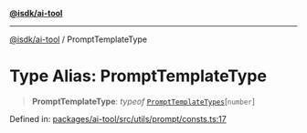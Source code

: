 [**@isdk/ai-tool**](../README.md)

***

[@isdk/ai-tool](../globals.md) / PromptTemplateType

# Type Alias: PromptTemplateType

> **PromptTemplateType**: *typeof* [`PromptTemplateTypes`](../variables/PromptTemplateTypes.md)\[`number`\]

Defined in: [packages/ai-tool/src/utils/prompt/consts.ts:17](https://github.com/isdk/ai-tool.js/blob/62dd65284e1c50d2e8546a14ae292154369bdb2c/src/utils/prompt/consts.ts#L17)
